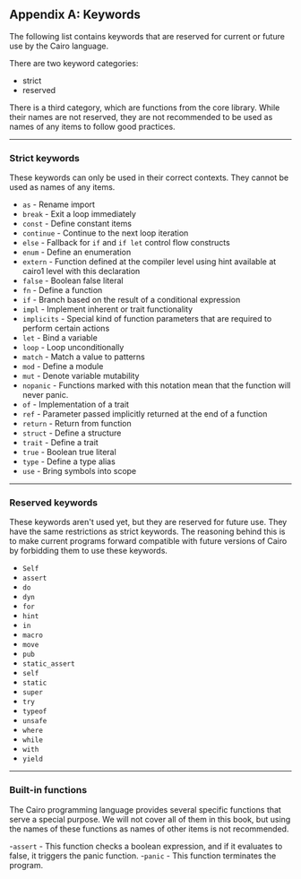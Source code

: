 ## Appendix A: Keywords

The following list contains keywords that are reserved for current or future
use by the Cairo language.

There are two keyword categories:

- strict
- reserved

There is a third category, which are functions from the core library. While their names are not reserved,
they are not recommended to be used as names of any items to follow good practices.

---

### Strict keywords

These keywords can only be used in their correct contexts.
They cannot be used as names of any items.

- `as` - Rename import
- `break` - Exit a loop immediately
- `const` - Define constant items
- `continue` - Continue to the next loop iteration
- `else` - Fallback for `if` and `if let` control flow constructs
- `enum` - Define an enumeration
- `extern` - Function defined at the compiler level using hint available at cairo1 level with this declaration
- `false` - Boolean false literal
- `fn` - Define a function
- `if` - Branch based on the result of a conditional expression
- `impl` - Implement inherent or trait functionality
- `implicits` - Special kind of function parameters that are required to perform certain actions
- `let` - Bind a variable
- `loop` - Loop unconditionally
- `match` - Match a value to patterns
- `mod` - Define a module
- `mut` - Denote variable mutability
- `nopanic` - Functions marked with this notation mean that the function will never panic.
- `of` - Implementation of a trait
- `ref` - Parameter passed implicitly returned at the end of a function
- `return` - Return from function
- `struct` - Define a structure
- `trait` - Define a trait
- `true` - Boolean true literal
- `type` - Define a type alias
- `use` - Bring symbols into scope

---

### Reserved keywords

These keywords aren't used yet, but they are reserved for future use.
They have the same restrictions as strict keywords.
The reasoning behind this is to make current programs forward compatible with future versions of
Cairo by forbidding them to use these keywords.

- `Self`
- `assert`
- `do`
- `dyn`
- `for`
- `hint`
- `in`
- `macro`
- `move`
- `pub`
- `static_assert`
- `self`
- `static`
- `super`
- `try`
- `typeof`
- `unsafe`
- `where`
- `while`
- `with`
- `yield`

---

### Built-in functions

The Cairo programming language provides several specific functions that serve a special purpose. We will not cover all of them in this book, but using the names of these functions as names of other items is not recommended.

-`assert` - This function checks a boolean expression, and if it evaluates to false, it triggers the panic function. -`panic` - This function terminates the program.
